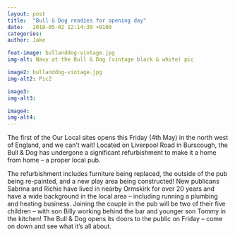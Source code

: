 ```yaml
---
layout: post
title:  "Bull & Dog readies for opening day"
date:   2018-05-02 12:14:30 +0100
categories:
author: Jake 

feat-image: bullanddog-vintage.jpg
img-alt: Navy at the Bull & Dog (vintage black & white) pic

image2: bullanddog-vintage.jpg
img-alt2: Pic2

image3: 
img-alt3: 

image4: 
img-alt4: 
---
```



The first of the Our Local sites opens this Friday (4th May) in the north west of England, and we can’t wait! 
Located on Liverpool Road in Burscough, the Bull & Dog has undergone a significant refurbishment to make it a home from home – a proper local pub.

The refurbishment includes furniture being replaced, the outside of the pub being re-painted, and a new play area being constructed!
New publicans Sabrina and Richie have lived in nearby Ormskirk for over 20 years and have a wide background in the local area – including running a plumbing and heating business.
Joining the couple in the pub will be two of their five children – with son Billy working behind the bar and younger son Tommy in the kitchen! 
The Bull & Dog opens its doors to the public on Friday – come on down and see what it’s all about.
